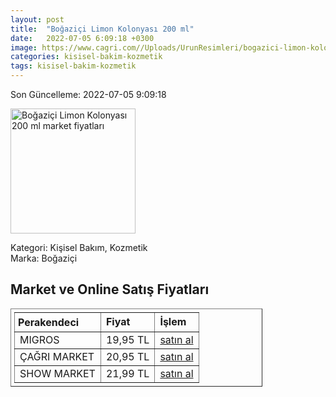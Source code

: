 ```yaml
---
layout: post
title:  "Boğaziçi Limon Kolonyası 200 ml"
date:   2022-07-05 6:09:18 +0300
image: https://www.cagri.com//Uploads/UrunResimleri/bogazici-limon-kolonyasi--200-ml-ee1f.jpg
categories: kisisel-bakim-kozmetik
tags: kisisel-bakim-kozmetik
---
```


Son Güncelleme: 2022-07-05 9:09:18

<img src="https://www.cagri.com//Uploads/UrunResimleri/bogazici-limon-kolonyasi--200-ml-ee1f.jpg" width="200" alt="Boğaziçi Limon Kolonyası 200 ml market fiyatları" />

Kategori: Kişisel Bakım, Kozmetik
<br />
Marka: Boğaziçi

<h2>Market ve Online Satış Fiyatları</h2>

<table border="1" style="padding: 5px;width:80%;">
  <tr>
    <td style="padding: 5px;"><strong>Perakendeci</strong></td>
    <td><strong>Fiyat</strong></td>
    <td><strong>İşlem</strong></td>
  </tr>
  <tr>
              <td title="Migros">MIGROS</td>
              <td>19,95 TL</td>
              <td><a title="Migros" target="_blank" href="https://www.migros.com.tr/bogazici-limon-kolonyasi-pet-200-ml-p-209f53c">satın al</a></td>
            </tr><tr>
              <td title="Çağrı Market">ÇAĞRI MARKET</td>
              <td>20,95 TL</td>
              <td><a title="Çağrı Market" target="_blank" href="https://www.cagri.com/bogazici-limon-kolonyasi--200-ml">satın al</a></td>
            </tr><tr>
              <td title="Show Market">SHOW MARKET</td>
              <td>21,99 TL</td>
              <td><a title="Show Market" target="_blank" href="https://www.showsanal.com/product/bogazici-kolonya-pet-sise-200-ml/adf3eea9-8cc8-4587-b8f8-6c7407c41fe7">satın al</a></td>
            </tr>
</table>
